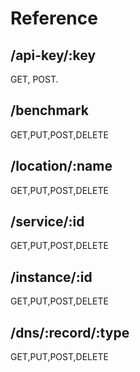 
# Reference

## /api-key/:key
GET, POST.

## /benchmark
GET,PUT,POST,DELETE

## /location/:name
GET,PUT,POST,DELETE

## /service/:id
GET,PUT,POST,DELETE

## /instance/:id
GET,PUT,POST,DELETE

## /dns/:record/:type
GET,PUT,POST,DELETE
